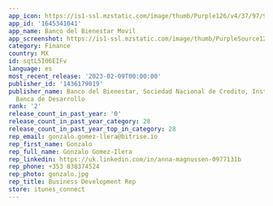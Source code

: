 ```yaml
---
app_icon: https://is1-ssl.mzstatic.com/image/thumb/Purple126/v4/37/97/97/3797979a-8691-b518-83c7-10f074ba993d/AppIcon-1x_U007emarketing-0-7-0-85-220.png/1024x1024bb.png
app_id: '1645341041'
app_name: Banco del Bienestar Movil
app_screenshot: https://is1-ssl.mzstatic.com/image/thumb/PurpleSource122/v4/48/88/97/4888975e-1a3f-a4a1-646b-311f307ae0f7/091d0821-b2b3-4771-813a-b14d1af29554_Pantalla_6-5_app_1242x2688-02.jpg/1242x2688bb.png
category: Finance
country: MX
id: sqtL5I06EIFv
language: es
most_recent_release: '2023-02-09T00:00:00'
publisher_id: '1436179019'
publisher_name: Banco del Bienestar, Sociedad Nacional de Credito, Institucion de
  Banca de Desarrollo
rank: '2'
release_count_in_past_year: '0'
release_count_in_past_year_category: 28
release_count_in_past_year_top_in_category: 28
rep_email: gonzalo.gomez-llera@bitrise.io
rep_first_name: Gonzalo
rep_full_name: Gonzalo Gomez-Ilera
rep_linkedin: https://uk.linkedin.com/in/anna-magnussen-0977131b
rep_phone: +353 838374524
rep_photo: gonzalo.jpg
rep_title: Business Development Rep
store: itunes_connect
---
```

